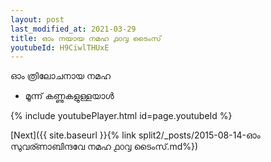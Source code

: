 ```yaml
---
layout: post
last_modified_at: 2021-03-29
title: ഓം നയായ നമഹ ൧൦൮ ടൈംസ്
youtubeId: H9CiwlTHUxE
---
```

 
 
 ഓം ത്രിലോചനായ നമഹ 
 
 -  മൂന്ന് കണ്ണുകളുള്ളയാൾ 
 
  
 
  
 
 
 
 
 
 


{% include youtubePlayer.html id=page.youtubeId %}
 
[Next]({{ site.baseurl }}{% link  split2/_posts/2015-08-14-ഓം സുവര്ണാബിന്ദവേ നമഹ  ൧൦൮ ടൈംസ്.md%})
 
